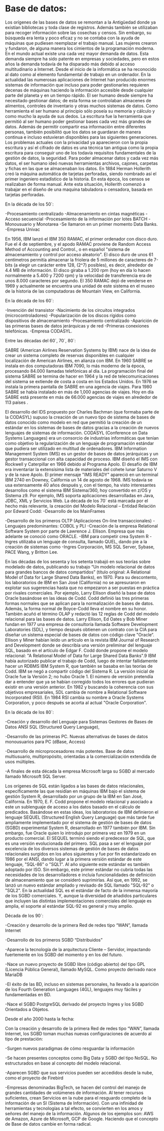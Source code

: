 # Base de datos:  
Los orígenes de las bases de datos se remontan a la Antigüedad donde ya existían bibliotecas y toda clase de registros. Además también se utilizaban para recoger información sobre las cosechas y censos. Sin embargo, su búsqueda era lenta y poco eficaz y no se contaba con la ayuda de máquinas que pudiesen reemplazar el trabajo manual.
 Las mujeres crearon y fundaron, de alguna manera los cimientos de la programación moderna.
 En el mundo actual existe una cada vez mayor demanda de datos. Esta demanda siempre ha sido
patente en empresas y sociedades, pero en estos años la demanda todavía de ha disparado más debido
al acceso multitudinario a Internet.
 Desde el inicio de la informática se ha reconocido al dato como al elemento fundamental de
trabajo en un ordenador.
 En la actualidad las numerosas aplicaciones de Internet han producido enormes sistemas de
información que incluso para poder gestionarles requieren decenas de máquinas haciendo la información
accesible desde cualquier parte del planeta y en un tiempo rápido.
 El ser humano desde siempre ha necesitado gestionar datos; de esta forma se controlaban almacenes de alimentos, controles de inventario y otras muchos sistemas de datos. Como herramienta el ser humano al principio sólo poseía su memoria y
cálculo y como mucho la ayuda de sus dedos.
 La escritura fue la herramienta que permitió al ser humano poder gestionar bases cada vez más grandes de datos. Además
de permitir compartir esa información entre diferentes personas, también posibilitó que los datos se guardaran de manera
continua e incluso estuvieran disponibles para las siguientes generaciones.
 Los problemas actuales con la privacidad ya aparecieron con la propia escritura y así el cifrado de datos es
una técnica tan antigua como la propia escritura para conseguir uno de los todavía requisitos fundamentales de la gestión de datos, la seguridad.
 Para poder almacenar datos y cada vez más datos, el ser humano ideó nuevas herramientas archivos, cajones, carpetas y
fichas en las que se almacenaban los datos.
 En 1884 Herman Hollerith creó la máquina automática de tarjetas perforadas, siendo nombrado así el primer ingeniero estadístico de la historia. En esta época, los censos se realizaban de forma manual. Ante esta situación, Hollerith comenzó a trabajar en el diseño de una maquina tabuladora o censadora, basada en tarjetas perforadas.
 
En la década de los 50´:

-Procesamiento centralizado
-Almacenamiento en cintas magnéticas
-Acceso secuencial
-Procesamiento de la información por lotes BATCH
-Monousuario y Monotarea
-Se llamaron en un primer momento Data Banks.
-Empresa Univac

 En 1956, IBM lanzó el IBM 350 RAMAC, el primer ordenador con disco duro.
 Fue el 4 de septiembre, y el apodo RAMAC proviene de Random Access Method of Accounting and Control., o en español "sistema de almacenamiento y control por acceso aleatorio". El disco duro de unos 61 centímetros permitía almacenar la friolera de 5 millones de caracteres de 7-bits (a elegir un carácter entre 128, (2^7) posibles), es decir, alrededor de 4.4 MB de información.
 El disco giraba a 1.200 rpm (hoy en día lo hacen normalmente a 5.400 y 7200 rpm) y la velocidad de transferencia era de unos 8.000 caracteres por segundo.
 El 350 RAMAC dejó de venderse en 1969 y actualmente se encuentra una unidad de este sistema en el museo de la historia de las computadoras de Mountain View, en California.

En la década de los 60´:

-Invención del transistor
-Nacimiento de los circuitos integrados (microcontroladores)
-Popularización de los discos rígidos como dispositivos de almacenamiento
-Procesamiento centralizado
-Aparición de las primeras bases de datos jerárquicas y de red
-Primeras conexiones telefónicas.
-Empresa CODASYL.

 Entre las décadas del 60´, 70´, 80´:
 
 SABRE (American Airlines Reservation Systems by IBM) nace de la idea de crear un sistema completo de reservas disponibles en cualquier localización de American Airlines, en alianza con IBM. 
 En 1960 SABRE se instala en dos computadoras IBM 7090, lo más moderno de la época, procesando 84.000 llamadas telefónicas al día. 
 La programación final del sistema SABRE se termina de hacer en 1964 y la red de telecomunicaciones del sistema se extiende de costa a costa en los Estados Unidos. 
 En 1976 se instala la primera pantalla de SABRE en una agencia de viajes. 
 Para 1980 SABRE se había instalado en más de 1,000 agencias de viajes. 
 Hoy en día SABRE está presente en más de 66.000 agencias de viajes en alrededor de 113 países .

 El desarrollo del IDS propuesto por Charles Bachman (que formaba parte de la CODASYL) supuso la creación de un nuevo tipo de sistema de bases de datos conocido como modelo en red que permitió la creación de un estándar en los sistemas de bases de datos gracias a la creación de nuevos lenguajes de sistemas de información.
 CODASYL (Conference on Data Systems Languages) era un consorcio de industrias informáticas que tenían como objetivo la regularización de un lenguaje de programación estándar que pudiera ser utilizado en multitud de ordenadores.
IBM Information Management System (IMS) es un gestor de bases de datos jerárquicas y un gestor transaccional con alta capacidad de proceso. 
 IBM diseñó el IMS con Rockwell y Caterpillar en 1966 debido al Programa Apolo. El desafío de IBM era inventariar la extensísima lista de materiales del cohete lunar Saturno V y de la nave Apolo. 
 El primer mensaje "IMS READY" apareció en un terminal IBM 2740 en Downey, California un 14 de agosto de 1968. IMS todavía se usa extensamente 40 años después y, con el tiempo, ha visto interesantes desarrollos como el sistema IBM Sistema/360, hoy convertido en z/OS y Sistema z9. Por ejemplo, IMS soporta aplicaciones desarrolladas en Java, JDBC, XML y Servicios Web.
 La década de los 70´ está marcada por el hecho más relevante, la creación del Modelo Relacional – Entidad Relación por 
Edward Codd:
-Desarrollo de los MainFrames

-Desarrollo de los primeros OLTP (Aplicaciones On-line transaccionales)
-Lenguajes predominantes: COBOL y PLI
-Creación de la empresa Relational Software System por parte de Lawrence J. Ellison. Empresa que más adelante se conoció como ORACLE.
-IBM para competir crea System R
-Ingres utilizaba un lenguaje de consulta, llamado QUEL, dando pie a la creación de sistemas como
-Ingres Corporación, MS SQL Server, Sybase, PACE Wang, y Britton Lee.

 En las décadas de los sesenta y los setenta trabajó en sus teorías sobre modelado de datos, publicando su trabajo “Un modelo relacional de datos para grandes bancos de datos compartidos” (título original: A Relational Model of Data for Large Shared Data Banks), en 1970. Para su descontento, los laboratorios de IBM en San José (California) no se apresuraron en explotar sus sugerencias hasta que no empezaron a ser puestas en práctica por rivales comerciales. Por ejemplo, Larry Ellison diseñó la base de datos Oracle basándose en las ideas de Codd.
 Codd definió las tres primeras formas normales que se aplican para la normalización de bases de datos. Además, la forma normal de Boyce-Codd lleva el nombre en su honor.
 También acuñó el término OLAP y redactó las 12 reglas de Codd del modelo relacional para las bases de datos.
 Larry Ellison, Ed Oates y Bob Miner fundan en 1977 una empresa de consultoría llamada Software Development Laboratories (SDL), y tiempo después obtienen un contrato con la CIA para diseñar un sistema especial de bases de datos con código clave "Oracle“.
 Ellison y Miner habían leído un artículo en la revista IBM Journal of Research and Development donde se describía una versión preliminar del lenguaje SQL, basado en el artículo de Edgar F. Codd donde propone el modelo relacional: "A Relational Model of Data for Large Shared Data Banks".9
IBM había autorizado publicar el trabajo de Codd, luego de intentar fallidamente hacer un RDBMS IBM System R, que también se basaba en las teorías de Codd. 
 IBM se negó a compartir código del Sistema R. 
 La versión inicial de Oracle fue la Versión 2; no hubo Oracle 1. 
 El número de versión pretendía dar a entender que ya se habían corregido todos los errores que pudieran existir en una versión anterior.
 En 1982 y buscando la coherencia con sus objetivos empresariales, SDL cambia de nombre a Relational Software Incorporated (RSI).
 En 1984 RSI cambia su nombre a Oracle Systems Corporation, y poco después se acorta al actual "Oracle Corporation".

 En la década de los 80´:

-Creación y desarrollo del Lenguaje para Sistemas Gestores de Bases de Datos ANSI SQL (Structured Query Language),

-Desarrollo de las primeras PC. Nuevas alternativas de bases de datos monousuarios para PC (dBase, Access)

-Desarrollo de microprocesadores más potentes. Base de datos multiusuario, multipropósito, orientadas a la comercialización extendida de usos múltiples.

-A finales de esta década la empresa Microsoft larga su SGBD al mercado llamado Microsoft SQL Server.

 Los orígenes de SQL están ligados a las bases de datos relacionales, específicamente las que residían en máquinas IBM bajo el sistema de gestión System R, desarrollado por un grupo de la IBM en San José, California.
 En 1970, E. F. Codd propone el modelo relacional y asociado a este un sublenguaje de acceso a los datos basado en el cálculo de predicados.
 Basándose en estas ideas, los laboratorios de IBM definieron el lenguaje SEQUEL (Structured English Query Language) que más tarde fue ampliamente implementado por el sistema de gestión de bases de datos (SGBD) experimental System R, desarrollado en 1977 también por IBM. 
 Sin embargo, fue Oracle quien lo introdujo por primera vez en 1979 en un producto comercial.
 El SEQUEL terminó siendo el predecesor de SQL, que es una versión evolucionada del primero. SQL pasa a ser el lenguaje por excelencia de los diversos sistemas de gestión de bases de datos relacionales surgidos en los años siguientes y fue por fin estandarizado en 1986 por el ANSI, dando lugar a la primera versión estándar de este lenguaje, "SQL-86" o "SQL1". 
 Al año siguiente este estándar es también adoptado por ISO.
 Sin embargo, este primer estándar no cubría todas las necesidades de los desarrolladores e incluía funcionalidades de definición de almacenamiento que se consideró suprimirlas. Así que, en 1992, se lanzó un nuevo estándar ampliado y revisado de SQL llamado "SQL-92" o "SQL2".
 En la actualidad SQL es el estándar de facto de la inmensa mayoría de los SGBD comerciales. 
 Y, aunque la diversidad de añadidos particulares que incluyen las distintas implementaciones comerciales del lenguaje es amplia, el soporte al estándar SQL-92 es general y muy amplio.

Década de los 90´:

-Creación y desarrollo de la primera Red de redes tipo “WAN”, llamada Internet

-Desarrollo de los primeros SGBD “Distribuidos”

-Aparece la tecnología de la arquitectura Cliente – Servidor, impactando fuertemente en los SGBD del momento y en los del futuro.

-Nace un nuevo proyecto de SGBD libre (código abierto) del tipo GPL (Licencia Pública General), llamado MySQL. Como proyecto derivado nace MariaDB

-El éxito de las BD, incluso en sistemas personales, ha llevado a la aparición de los Fourth Generation Languages (4GL), lenguajes muy fáciles y fundamentadas en BD.

-Nace el SGBD PostgreSQL derivado del proyecto Ingres y los SGBD Orientados a Objetos.

 Desde el año 2000 hasta la fecha:
 
 Con la creación y desarrollo de la primera Red de redes tipo “WAN”, llamada Internet, los SGBD toman muchas nuevas configuraciones de acuerdo al tipo de prestación:

-Surgen nuevos paradigmas de cómo resguardar la información

 -Se hacen presentes conceptos como Big Data y SGBD del tipo NoSQL. No estructurados en base al concepto del modelo relacional.

 -Aparecen SGBD que sus servicios pueden ser accedidos desde la nube, como el proyecto de Firebird

 -Empresas denominadas BigTech, se hacen del control del manejo de grandes cantidades de volúmenes de información. Al tener recursos suficientes, crean Servicios en la nube para el resguardo completo de la información de un SI (Sistema de Información). Con una infinidad de herramientas y tecnologías a tal efecto, se convierten en los amos y señores del manejo de la información. Algunos de los ejemplos son: AWS de Amazon, Azure de Microsoft, GCP de Google. Haciendo que el concepto de Base de datos cambie en forma radical.

 


